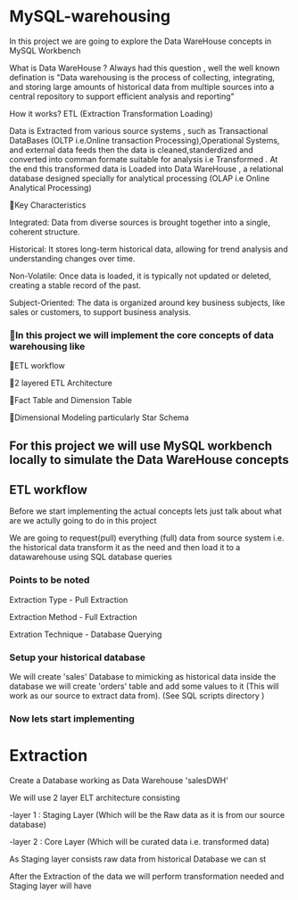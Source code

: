 # MySQL-warehousing

In this project we are going to explore the Data WareHouse concepts in MySQL Workbench

What is Data WareHouse ?
Always had this question , well the well known defination is 
"Data warehousing is the process of collecting, integrating, and storing large amounts of historical data from multiple sources into a central repository to support efficient analysis and reporting"

How it works?
ETL (Extraction Transformation Loading)

Data is Extracted from various source systems , such as Transactional DataBases (OLTP i.e.Online transaction Processing),Operational Systems, and external data feeds then
the data is cleaned,standerdized and converted into comman formate suitable for analysis i.e Transformed .
At the end this transformed data is Loaded into Data WareHouse , a relational database designed specially for analytical processing (OLAP i.e Online Analytical Processing)

🔑Key Characteristics

Integrated:
Data from diverse sources is brought together into a single, coherent structure. 

Historical:
It stores long-term historical data, allowing for trend analysis and understanding changes over time. 

Non-Volatile:
Once data is loaded, it is typically not updated or deleted, creating a stable record of the past. 

Subject-Oriented:
The data is organized around key business subjects, like sales or customers, to support business analysis. 

### 🔵In this project we will implement the core concepts of data warehousing like 

🔹ETL workflow 

🔹2 layered ETL Architecture

🔹Fact Table and Dimension Table 

🔹Dimensional Modeling particularly Star Schema 



## For this project we will use MySQL workbench locally to simulate the Data WareHouse concepts

## ETL workflow
Before we start implementing the actual concepts lets just talk about what are we actully going to do in this project

We are going to request(pull) everything (full) data from source system i.e. the historical data transform it as the need and then load it to a datawarehouse using SQL database queries

### Points to be noted
Extraction Type - Pull Extraction

Extraction Method - Full Extraction

Extration Technique - Database Querying

### Setup your historical database

We will create 'sales' Database to mimicking as historical data inside the database we will create 'orders' table and add some values to it (This will work as our source to extract data from).
(See SQL scripts directory )

### Now lets start implementing 
# Extraction

Create a Database working as Data Warehouse 'salesDWH'

We will use 2 layer ELT architecture consisting 

  -layer 1 : Staging Layer (Which will be the Raw data as it is from our source database)

  -layer 2 : Core Layer (Which will be curated data i.e. transformed data)

  As Staging layer consists raw data from historical Database we can st

After the Extraction of the data we will perform transformation needed and 
Staging layer will have 
